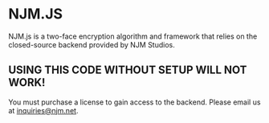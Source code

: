# NJM.JS

NJM.js is a two-face encryption algorithm and framework that relies on the closed-source backend provided by NJM Studios.

## USING THIS CODE WITHOUT SETUP WILL NOT WORK!

You must purchase a license to gain access to the backend. Please email us at inquiries@njm.net.
